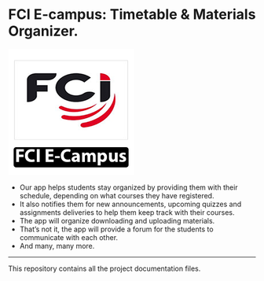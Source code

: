 # FCI E-campus: Timetable & Materials Organizer.
![Image](https://github.com/FCI-E-campus/fci-e-campus-docs/raw/master/Logo%20%26%20Icon/FCI%20E-campus%20logo%20256x256.png)  
* Our app helps students stay organized by providing them with their schedule, depending on what courses they have registered.
* It also notifies them for new announcements, upcoming quizzes and assignments deliveries to help them keep track with their courses.
* The app will organize downloading and uploading materials.
* That’s not it, the app will provide a forum for the students to communicate with each other.
* And many, many more.

---
This repository contains all the project documentation files.
